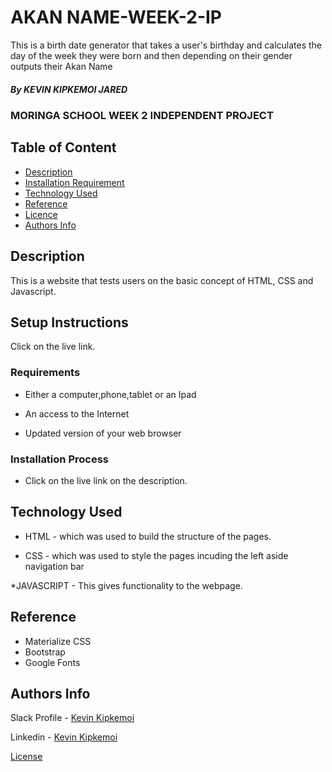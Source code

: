 # AKAN NAME-WEEK-2-IP
This is a birth date generator that takes a user's birthday and calculates the day of the week they were born and then depending on their gender outputs their Akan Name

##### By KEVIN KIPKEMOI JARED
### MORINGA SCHOOL WEEK 2 INDEPENDENT PROJECT

## Table of Content

+ [Description](#description)
+ [Installation Requirement](#Installation)
+ [Technology Used](#technology-used)
+ [Reference](#reference)
+ [Licence](#licence)
+ [Authors Info](#author-Info)

## Description
<p>This is  a website that tests users on the basic concept of HTML, CSS and Javascript.</p>

## Setup Instructions
Click on the live link.

### Requirements

* Either a computer,phone,tablet or an Ipad

* An access to the Internet

* Updated version of your web browser



### Installation Process

* Click on the live link on the description.


## Technology Used
* HTML - which was used to build the structure of the pages.

* CSS - which was used to style the pages incuding the left aside navigation bar

*JAVASCRIPT - This gives functionality to the webpage.

## Reference
* Materialize CSS
* Bootstrap 
* Google Fonts


## Authors Info

Slack Profile - [Kevin Kipkemoi](https://moringaclassroom.slack.com/team/U02UL5GBYBA)

Linkedin - [Kevin Kipkemoi](https://www.linkedin.com/in/kevin-kipkemoi-595088ba/)


[License](LICENSE)


